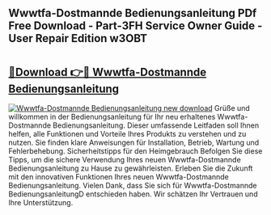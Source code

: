 ## Wwwtfa-Dostmannde Bedienungsanleitung PDf Free Download - Part-3FH Service Owner Guide - User Repair Edition w3OBT

# <h2><a href="http://df2oev.blite.top/?on=Wwwtfa-Dostmannde+Bedienungsanleitung">🔗Download 👉🔴 Wwwtfa-Dostmannde Bedienungsanleitung</a></h2>

[![Wwwtfa-Dostmannde Bedienungsanleitung new download](https://i.imgur.com/lujVjoI.png)](http://df2oev.blite.top/?on=Wwwtfa-Dostmannde+Bedienungsanleitung)
Grüße und willkommen in der Bedienungsanleitung für Ihr neu erhaltenes Wwwtfa-Dostmannde Bedienungsanleitung. Dieser umfassende Leitfaden soll Ihnen helfen, alle Funktionen und Vorteile Ihres Produkts zu verstehen und zu nutzen. Sie finden klare Anweisungen für Installation, Betrieb, Wartung und Fehlerbehebung. Sicherheitstipps für den Heimgebrauch Befolgen Sie diese Tipps, um die sichere Verwendung Ihres neuen Wwwtfa-Dostmannde Bedienungsanleitung zu Hause zu gewährleisten. Erleben Sie die Zukunft mit den innovativen Funktionen Ihres neuen Wwwtfa-Dostmannde Bedienungsanleitung. Vielen Dank, dass Sie sich für Wwwtfa-Dostmannde BedienungsanleitungD entschieden haben. Wir schätzen Ihr Vertrauen und Ihre Unterstützung.
